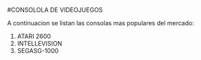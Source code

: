 #CONSOLOLA DE VIDEOJUEGOS

A continuacion se listan las consolas mas populares del mercado:

1. ATARI 2600
2. INTELLEVISION
3. SEGASG-1000